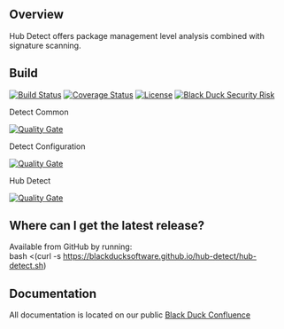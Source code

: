 ## Overview ##
Hub Detect offers package management level analysis combined with signature scanning.

## Build ##

[![Build Status](https://travis-ci.org/blackducksoftware/hub-gradle-plugin.svg?branch=master)](https://travis-ci.org/blackducksoftware/hub-detect)
[![Coverage Status](https://coveralls.io/repos/github/blackducksoftware/hub-detect/badge.svg?branch=master)](https://coveralls.io/github/blackducksoftware/hub-detect?branch=master)
[![License](https://img.shields.io/badge/License-Apache%202.0-blue.svg)](https://opensource.org/licenses/Apache-2.0)
[![Black Duck Security Risk](https://copilot.blackducksoftware.com/github/repos/blackducksoftware/hub-detect/branches/master/badge-risk.svg)](https://copilot.blackducksoftware.com/github/repos/blackducksoftware/hub-detect/branches/master)

Detect Common

[![Quality Gate](https://sonarcloud.io/api/project_badges/measure?project=detect%3Adetect-common&metric=alert_status)](https://sonarcloud.io/api/project_badges/measure?project=detect%3Adetect-common)

Detect Configuration

[![Quality Gate](https://sonarcloud.io/api/project_badges/measure?project=detect%3Adetect-configuration&metric=alert_status)](https://sonarcloud.io/api/project_badges/measure?project=detect%3Adetect-configuration)

Hub Detect

[![Quality Gate](https://sonarcloud.io/api/project_badges/measure?project=detect%3Ahub-detect&metric=alert_status
)](https://sonarcloud.io/api/project_badges/measure?project=detect%3Ahub-detect)

## Where can I get the latest release? ##
Available from GitHub by running:  
bash <(curl -s https://blackducksoftware.github.io/hub-detect/hub-detect.sh)

## Documentation

All documentation is located on our public [Black Duck Confluence](https://blackducksoftware.atlassian.net/wiki/spaces/INTDOCS/pages/49131875/Hub+Detect)
